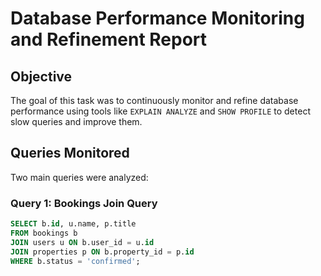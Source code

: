 # Database Performance Monitoring and Refinement Report

## Objective
The goal of this task was to continuously monitor and refine database performance using tools like `EXPLAIN ANALYZE` and `SHOW PROFILE` to detect slow queries and improve them.

## Queries Monitored
Two main queries were analyzed:

### Query 1: Bookings Join Query
```sql
SELECT b.id, u.name, p.title
FROM bookings b
JOIN users u ON b.user_id = u.id
JOIN properties p ON b.property_id = p.id
WHERE b.status = 'confirmed';
